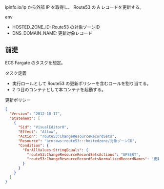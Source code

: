 ipinfo.io/ip から外部 IP を取得し、 Route53 の A レコードを更新する。

env

- HOSTED_ZONE_ID: Route53 の対象ゾーンID
- DNS_DOMAIN_NAME: 更新対象レコード

## 前提

ECS Fargate のタスクを想定。

タスク定義

- 実行ロールとして Route53 の更新ポリシーを含むロールを割り当てる。
- 2 つ目のコンテナとして本コンテナを起動する。

更新ポリシー

```json
{
  "Version": "2012-10-17",
  "Statement": [
    {
      "Sid": "VisualEditor0",
      "Effect": "Allow",
      "Action": "route53:ChangeResourceRecordSets",
      "Resource": "arn:aws:route53:::hostedzone/対象ゾーンID",
      "Condition": {
        "ForAllValues:StringEquals": {
          "route53:ChangeResourceRecordSetsActions": "UPSERT",
          "route53:ChangeResourceRecordSetsNormalizedRecordNames": "更新対象レコード"
        }
      }
    }
  ]
}
```
